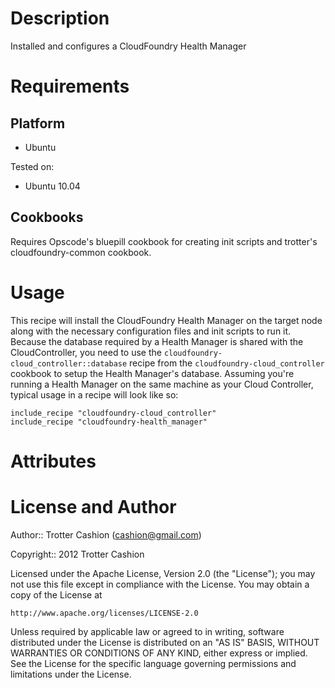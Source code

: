 Description
===========

Installed and configures a CloudFoundry Health Manager

Requirements
============

Platform
--------

* Ubuntu

Tested on:

* Ubuntu 10.04

Cookbooks
---------

Requires Opscode's bluepill cookbook for creating init scripts and
trotter's cloudfoundry-common cookbook.

Usage
=====

This recipe will install the CloudFoundry Health Manager on the target
node along with the necessary configuration files and init scripts to
run it. Because the database required by a Health Manager is shared with
the CloudController, you need to use the
`cloudfoundry-cloud_controller::database` recipe from the
`cloudfoundry-cloud_controller` cookbook to setup the Health Manager's
database. Assuming you're running a Health Manager on the same machine
as your Cloud Controller, typical usage in a recipe will look like so:

    include_recipe "cloudfoundry-cloud_controller"
    include_recipe "cloudfoundry-health_manager"

Attributes
==========

License and Author
==================

Author:: Trotter Cashion (<cashion@gmail.com>)

Copyright:: 2012 Trotter Cashion

Licensed under the Apache License, Version 2.0 (the "License");
you may not use this file except in compliance with the License.
You may obtain a copy of the License at

    http://www.apache.org/licenses/LICENSE-2.0

Unless required by applicable law or agreed to in writing, software
distributed under the License is distributed on an "AS IS" BASIS,
WITHOUT WARRANTIES OR CONDITIONS OF ANY KIND, either express or implied.
See the License for the specific language governing permissions and
limitations under the License.
